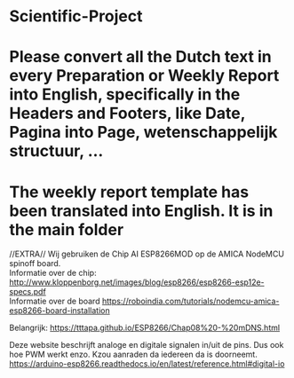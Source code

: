 # Scientific-Project 
# Please convert all the Dutch text in every Preparation or Weekly Report into English, specifically in the Headers and Footers, like Date, Pagina into Page, wetenschappelijk structuur, ...

# The weekly report template has been translated into English. It is in the main folder


//EXTRA//
Wij gebruiken de Chip AI ESP8266MOD op de AMICA NodeMCU spinoff board.      
Informatie over de chip: http://www.kloppenborg.net/images/blog/esp8266/esp8266-esp12e-specs.pdf    
Informatie over de board https://roboindia.com/tutorials/nodemcu-amica-esp8266-board-installation

Belangrijk: 
https://tttapa.github.io/ESP8266/Chap08%20-%20mDNS.html   

Deze website beschrijft analoge en digitale signalen in/uit de pins. Dus ook hoe PWM werkt enzo. Kzou aanraden da iedereen da is doorneemt.
https://arduino-esp8266.readthedocs.io/en/latest/reference.html#digital-io

